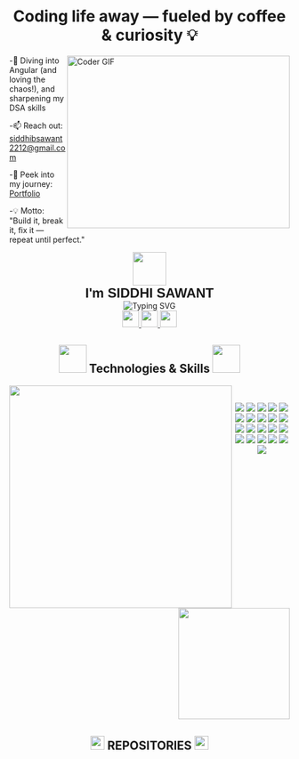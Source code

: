 <h1 align="center">Coding life away — fueled by coffee & curiosity 💡</h1> 

<img align="right" alt="Coder GIF" height=310 width=400 src="https://i.pinimg.com/originals/e7/26/c7/e726c74ac081eed50feee1433d12c998.gif" />

-🌱  Diving into Angular (and loving the chaos!), and sharpening my DSA skills 

-📫 Reach out: siddhibsawant2212@gmail.com

-📄 Peek into my journey: [Portfolio](https://portfolio-siddhi.vercel.app/)

-💡 Motto: "Build it, break it, fix it — repeat until perfect."
<!-- <h3 align="left">Connect with me:</h3>
<p align="left">
</p> -->

<p align="center">
  <img src="https://i.pinimg.com/originals/4b/8c/7b/4b8c7bfc0cb49f587ea958393d94f020.gif" width="60" />
  <br>
  <strong style="font-size: 24px; font-family: 'Outfit', sans-serif;">I'm SIDDHI SAWANT</strong>
  <br>
  <img src="https://readme-typing-svg.demolab.com?font=Outfit&pause=1000&center=true&vCenter=true&width=435&color=F76E6E&lines=Hi,+I'm+an+IT+Engineer;I'm+a+Software+Developer;I'm+a+UI%2FUX+Designer;I'm+a+Editor;I'm+a+Home+Baker" alt="Typing SVG" />
  <br>
  <a href="https://github.com/siddhi22rachit" target="_blank">
    <img src="https://cdn.jsdelivr.net/gh/devicons/devicon/icons/github/github-original.svg" width="30" />
  </a>
 
  <a href="https://www.linkedin.com/in/siddhisawant22/" target="_blank">
    <img src="https://cdn.jsdelivr.net/gh/devicons/devicon/icons/linkedin/linkedin-original.svg" width="30" />
  </a>
 
  <a href="https://portfolio-siddhi.vercel.app/" target="_blank">
    <img src="https://cdn-icons-png.flaticon.com/512/841/841364.png" width="30" />
  </a>
</p>


<p align="center">
  
</p>

<h2 align="center">
  <img src="https://media.giphy.com/media/jSKBmKkvo2dPQQtsR1/giphy.gif" width="50">
  Technologies & Skills
  <img src="https://media.giphy.com/media/jSKBmKkvo2dPQQtsR1/giphy.gif" width="50">
</h2>
<!-- <br> -->
<!-- Language and GIF Cards -->
<img align="left" src="https://github-readme-stats.vercel.app/api/top-langs/?username=siddhi22rachit&langs_count=10&layout=compact&theme=transparent&border_radius=50&background=FF5B5B00&stroke=FF0056&hide_border=true&title_color=5CCA6D&text_color=90ABFF" width="400">
<img align='right' src="https://media.giphy.com/media/HwBlFQZFcAoUcPHZdX/giphy.gif" width="200">

<!-- Tech Stack Badges -->
<br>

<p align="center">
  <img src="https://img.shields.io/badge/JavaScript-F7DF1E?style=flat-square&logo=javascript&logoColor=222222"/>
  <img src="https://img.shields.io/badge/TypeScript-3178C6?style=flat-square&logo=typescript&logoColor=white"/>
  <img src="https://img.shields.io/badge/Node.js-43853D?style=flat-square&logo=node.js&logoColor=white"/>
  <img src="https://img.shields.io/badge/Express.js-000000?style=flat-square&logo=express&logoColor=white"/>
  <img src="https://img.shields.io/badge/MongoDB-4EA94B?style=flat-square&logo=mongodb&logoColor=white"/>
  
  <img src="https://img.shields.io/badge/Next.js-000000?style=flat-square&logo=next.js&logoColor=white"/>
  <img src="https://img.shields.io/badge/React-61DAFB?style=flat-square&logo=react&logoColor=222222"/>
  <img src="https://img.shields.io/badge/Angular-DD0031?style=flat-square&logo=angular&logoColor=white"/>
  <img src="https://img.shields.io/badge/Tailwind_CSS-38B2AC?style=flat-square&logo=tailwind-css&logoColor=white"/>
  <img src="https://img.shields.io/badge/Redux-764ABC?style=flat-square&logo=redux&logoColor=white"/>
  <img src="https://img.shields.io/badge/Firebase-FFCA28?style=flat-square&logo=firebase&logoColor=black"/>
  
  <img src="https://img.shields.io/badge/Python-3776AB?style=flat-square&logo=python&logoColor=white"/>
  <img src="https://img.shields.io/badge/Java-ED8B00?style=flat-square&logo=java&logoColor=white"/>
  <img src="https://img.shields.io/badge/npm-CB3837?style=flat-square&logo=npm&logoColor=white"/>
  <img src="https://img.shields.io/badge/Git-F05032?style=flat-square&logo=git&logoColor=white"/>
  <img src="https://img.shields.io/badge/GitHub-181717?style=flat-square&logo=github&logoColor=white"/>
  
  <img src="https://img.shields.io/badge/Postman-FF6C37?style=flat-square&logo=postman&logoColor=white"/>
  <img src="https://img.shields.io/badge/AWS-FF9900?style=flat-square&logo=amazon-aws&logoColor=black"/>
  <img src="https://img.shields.io/badge/Figma-F24E1E?style=flat-square&logo=figma&logoColor=white"/>
  <img src="https://img.shields.io/badge/Spline-FF7AC1?style=flat-square&logo=spline&logoColor=white"/>
  <img src="https://img.shields.io/badge/UI%2FUX-F26B83?style=flat-square&logo=adobe&logoColor=white"/>
</p>


<p  align="center">
<img src="https://user-images.githubusercontent.com/114053180/223065824-02021921-0562-4936-a1e9-6db07116d7d2.gif"  height="1" width="2000">
</p>
<h2 align="center"><img src="https://media.giphy.com/media/Z968Qd9K6UBO4uj7Oc/giphy.gif" height="25" width="25"> REPOSITORIES <img src="https://media.giphy.com/media/Z968Qd9K6UBO4uj7Oc/giphy.gif" height="25" width="25"> </h2>


